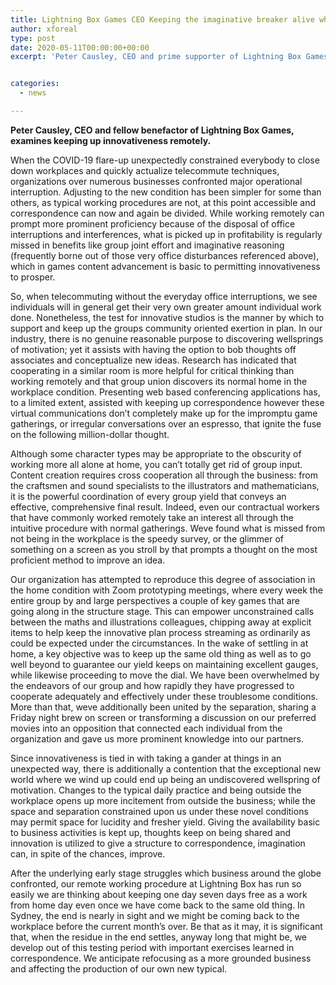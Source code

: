 ```yaml
---
title: Lightning Box Games CEO Keeping the imaginative breaker alive when working from home
author: xforeal 
type: post
date: 2020-05-11T00:00:00+00:00
excerpt: 'Peter Causley, CEO and prime supporter of Lightning Box Games, talks about keeping up innovativeness remotely '


categories:
  - news

---
```

**Peter Causley, CEO and fellow benefactor of Lightning Box Games, examines keeping up innovativeness remotely.** 

When the COVID-19 flare-up unexpectedly constrained everybody to close down workplaces and quickly actualize telecommute techniques, organizations over numerous businesses confronted major operational interruption. Adjusting to the new condition has been simpler for some than others, as typical working procedures are not, at this point accessible and correspondence can now and again be divided. While working remotely can prompt more prominent proficiency because of the disposal of office interruptions and interferences, what is picked up in profitability is regularly missed in benefits like group joint effort and imaginative reasoning (frequently borne out of those very office disturbances referenced above), which in games content advancement is basic to permitting innovativeness to prosper. 

So, when telecommuting without the everyday office interruptions, we see individuals will in general get their very own greater amount individual work done. Nonetheless, the test for innovative studios is the manner by which to support and keep up the groups community oriented exertion in plan. In our industry, there is no genuine reasonable purpose to discovering wellsprings of motivation; yet it assists with having the option to bob thoughts off associates and conceptualize new ideas. Research has indicated that cooperating in a similar room is more helpful for critical thinking than working remotely and that group union discovers its normal home in the workplace condition. Presenting web based conferencing applications has, to a limited extent, assisted with keeping up correspondence however these virtual communications don&#8217;t completely make up for the impromptu game gatherings, or irregular conversations over an espresso, that ignite the fuse on the following million-dollar thought. 

Although some character types may be appropriate to the obscurity of working more all alone at home, you can&#8217;t totally get rid of group input. Content creation requires cross cooperation all through the business: from the craftsmen and sound specialists to the illustrators and mathematicians, it is the powerful coordination of every group yield that conveys an effective, comprehensive final result. Indeed, even our contractual workers that have commonly worked remotely take an interest all through the intuitive procedure with normal gatherings. Weve found what is missed from not being in the workplace is the speedy survey, or the glimmer of something on a screen as you stroll by that prompts a thought on the most proficient method to improve an idea. 

Our organization has attempted to reproduce this degree of association in the home condition with Zoom prototyping meetings, where every week the entire group by and large perspectives a couple of key games that are going along in the structure stage. This can empower unconstrained calls between the maths and illustrations colleagues, chipping away at explicit items to help keep the innovative plan process streaming as ordinarily as could be expected under the circumstances. In the wake of settling in at home, a key objective was to keep up the same old thing as well as to go well beyond to guarantee our yield keeps on maintaining excellent gauges, while likewise proceeding to move the dial. We have been overwhelmed by the endeavors of our group and how rapidly they have progressed to cooperate adequately and effectively under these troublesome conditions. More than that, weve additionally been united by the separation, sharing a Friday night brew on screen or transforming a discussion on our preferred movies into an opposition that connected each individual from the organization and gave us more prominent knowledge into our partners. 

Since innovativeness is tied in with taking a gander at things in an unexpected way, there is additionally a contention that the exceptional new world where we wind up could end up being an undiscovered wellspring of motivation. Changes to the typical daily practice and being outside the workplace opens up more incitement from outside the business; while the space and separation constrained upon us under these novel conditions may permit space for lucidity and fresher yield. Giving the availability basic to business activities is kept up, thoughts keep on being shared and innovation is utilized to give a structure to correspondence, imagination can, in spite of the chances, improve. 

After the underlying early stage struggles which business around the globe confronted, our remote working procedure at Lightning Box has run so easily we are thinking about keeping one day seven days free as a work from home day even once we have come back to the same old thing. In Sydney, the end is nearly in sight and we might be coming back to the workplace before the current month&#8217;s over. Be that as it may, it is significant that, when the residue in the end settles, anyway long that might be, we develop out of this testing period with important exercises learned in correspondence. We anticipate refocusing as a more grounded business and affecting the production of our own new typical.